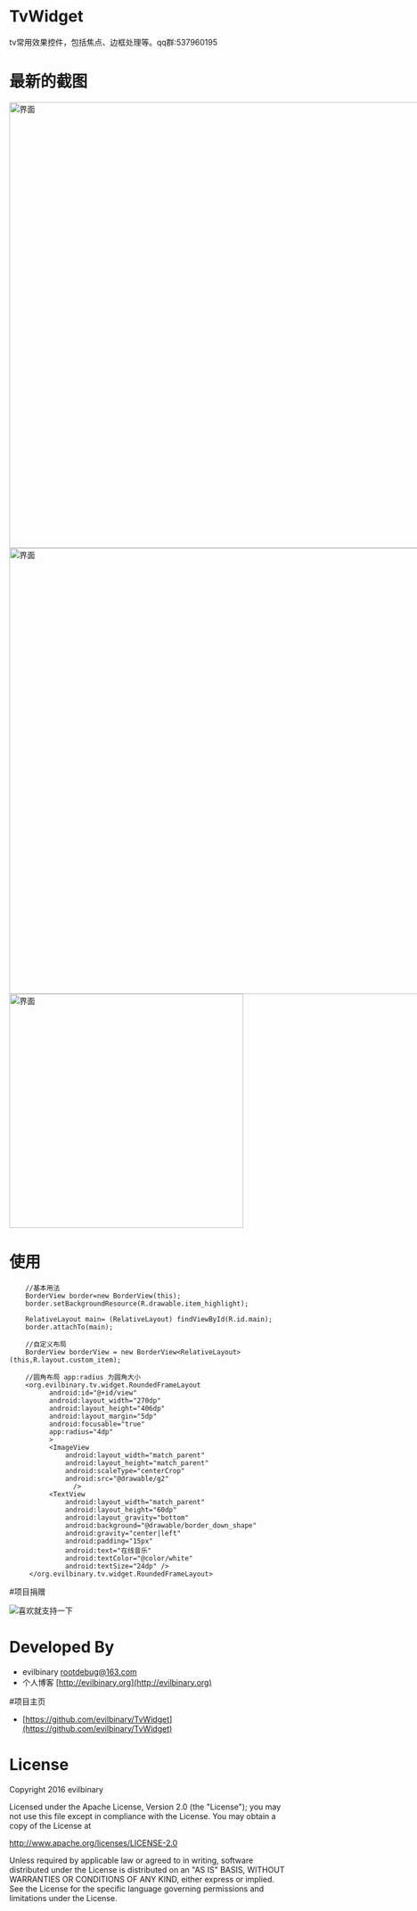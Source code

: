 # TvWidget

tv常用效果控件，包括焦点、边框处理等。qq群:537960195


# 最新的截图

<img src="https://github.com/evilbinary/TvWidget/raw/master/data/device-shot1.png" alt="界面" style="max-width:800px;" width="800px" />

<img src="https://github.com/evilbinary/TvWidget/raw/master/data/device-shot2.png" alt="界面" style="max-width:800px;" width="800px" />

<img src="https://github.com/evilbinary/TvWidget/raw/master/data/demo1.gif" alt="界面" style="max-width:800px;" width="420px" />

# 使用

		//基本用法
		BorderView border=new BorderView(this);
        border.setBackgroundResource(R.drawable.item_highlight);

        RelativeLayout main= (RelativeLayout) findViewById(R.id.main);
        border.attachTo(main);
        
        //自定义布局        
        BorderView borderView = new BorderView<RelativeLayout>(this,R.layout.custom_item);

        //圆角布局 app:radius 为圆角大小
        <org.evilbinary.tv.widget.RoundedFrameLayout
              android:id="@+id/view"
              android:layout_width="270dp"
              android:layout_height="406dp"
              android:layout_margin="5dp"
              android:focusable="true"
              app:radius="4dp"
              >
              <ImageView
                  android:layout_width="match_parent"
                  android:layout_height="match_parent"
                  android:scaleType="centerCrop"
                  android:src="@drawable/g2"
                    />
              <TextView
                  android:layout_width="match_parent"
                  android:layout_height="60dp"
                  android:layout_gravity="bottom"
                  android:background="@drawable/border_down_shape"
                  android:gravity="center|left"
                  android:padding="15px"
                  android:text="在线音乐"
                  android:textColor="@color/white"
                  android:textSize="24dp" />
         </org.evilbinary.tv.widget.RoundedFrameLayout>
        
#项目捐赠

![喜欢就支持一下](https://github.com/evilbinary/myblog/raw/master/data/s.png)
# Developed By


* evilbinary <rootdebug@163.com> 
* 个人博客 [http://evilbinary.org](http://evilbinary.org)

#项目主页
* [https://github.com/evilbinary/TvWidget](https://github.com/evilbinary/TvWidget)

# License

Copyright 2016 evilbinary

Licensed under the Apache License, Version 2.0 (the "License");
you may not use this file except in compliance with the License.
You may obtain a copy of the License at

   http://www.apache.org/licenses/LICENSE-2.0

Unless required by applicable law or agreed to in writing, software
distributed under the License is distributed on an "AS IS" BASIS,
WITHOUT WARRANTIES OR CONDITIONS OF ANY KIND, either express or implied.
See the License for the specific language governing permissions and
limitations under the License.
